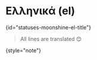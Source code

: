 # Ελληνικά (el)
{id="statuses-moonshine-el-title"}



> All lines are translated 😊
>
{style="note"}
